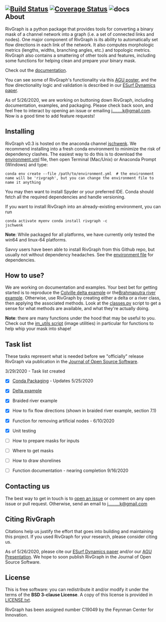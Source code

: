 [![Build Status](https://api.travis-ci.org/jonschwenk/rivgraph.svg?branch=master)](https://api.travis-ci.org/jonschwenk/rivgraph)
[![Coverage Status](https://coveralls.io/repos/github/jonschwenk/RivGraph/badge.svg?branch=master)](https://coveralls.io/github/jonschwenk/RivGraph?branch=master)
![docs](https://github.com/jonschwenk/RivGraph/workflows/docs/badge.svg)
<br />
About
-----
RivGraph is a python package that provides tools for converting a binary mask of a channel network into a graph (i.e. a set of connected links and nodes). One major component of RivGraph is its ability to automatically set flow directions in each link of the network. It also computes morphologic metrics (lengths, widths, branching angles, etc.) and topologic metrics. RivGraph also contains a smattering of other tools and features, including some functions for helping clean and prepare your binary mask.

Check out the [documentation](https://jonschwenk.github.io/RivGraph/).

You can see some of RivGraph's functionality via this [AGU poster](https://www.researchgate.net/publication/329845073_Automatic_Extraction_of_Channel_Network_Topology_RivGraph), and the flow directionality logic and validation is described in our [ESurf Dynamics paper](https://www.earth-surf-dynam.net/8/87/2020/esurf-8-87-2020.html).

As of 5/26/2020, we are working on buttoning down RivGraph, including documentation, examples, and packaging. Please check back soon, and feel free to interact by opening an issue or emailing j........k@gmail.com. Now is a good time to add feature requests!

Installing
-----
RivGraph v0.3 is hosted on the anaconda channel [jschwenk](https://anaconda.org/jschwenk/rivgraph). We recommend installing into a fresh conda environment to minimize the risk of dependency clashes. The easiest way to do this is to download the [environment.yml](https://github.com/jonschwenk/RivGraph/blob/master/environment.yml) file, then open Terminal (Mac/Unix) or Anaconda Prompt (Windows) and type:

<pre><code>conda env create --file /path/to/environment.yml  # the environment name will be 'rivgraph', but you can change the environment file to name it anything</code></pre>

You may then want to install Spyder or your preferred IDE. Conda should fetch all the required dependencies and handle versioning.

If you want to install RivGraph into an already-existing environment, you can run <pre><code>conda activate myenv
conda install rivgraph -c jschwenk</code></pre>

**Note**: While packaged for all platforms, we have currently only tested the win64 and linux-64 platforms.

Savvy users have been able to install RivGraph from this Github repo, but usually not without dependency headaches. See the [environment file](https://github.com/jonschwenk/RivGraph/blob/master/environment.yml) for dependencies.

How to use?
-----
We are working on documentation and examples. Your best bet for getting started is to reproduce the [Colville delta example](https://github.com/jonschwenk/RivGraph/blob/master/examples/delta_example.ipynb) or the[Brahmaputra river example](https://github.com/jonschwenk/RivGraph/blob/master/examples/braided_river_example.ipynb). Otherwise, use RivGraph by creating either a delta or a river class, then applying the associated methods. Look at the [classes.py](https://github.com/jonschwenk/RivGraph/blob/master/rivgraph/classes.py) script to get a sense for what methods are available, and what they're actually doing.

**Note**: there are many functions under the hood that may be useful to you. Check out the [im_utils script](https://github.com/jonschwenk/RivGraph/blob/master/rivgraph/im_utils.py) (image utilities) in particular for functions to help whip your mask into shape!

Task list
-----
These tasks represent what is needed before we "officially" release RivGraph via publication in the [Journal of Open Source Software](https://joss.theoj.org/).

3/29/2020 - Task list created
- [x] [Conda Packaging](anaconda.org/jschwenk/rivgraph) - Updates 5/25/2020
- [x] [Delta example](https://github.com/jonschwenk/RivGraph/blob/master/examples/delta_example.py.ipynb)
- [x] Braided river example
- [x] How to fix flow directions (shown in braided river example, section 7.1)
- [x] Function for removing artificial nodes - 6/10/2020
- [x] Unit testing
- [ ] How to prepare masks for inputs
- [ ] Where to get masks
- [ ] How to draw shorelines
- [ ] Function documentation - nearing completion 9/16/2020


Contacting us
-------------

The best way to get in touch is to [open an issue](https://github.com/jonschwenk/rivgraph/issues/new) or comment
  on any open issue or pull request. Otherwise, send an email to j.........k@gmail.com

Citing RivGraph
------------

Citations help us justify the effort that goes into building and maintaining this project. If you
used RivGraph for your research, please consider citing us.

As of 5/26/2020, please cite our [ESurf Dynamics paper](https://www.earth-surf-dynam.net/8/87/2020/esurf-8-87-2020.html) and/or our [AGU Presentation](https://www.researchgate.net/publication/329845073_Automatic_Extraction_of_Channel_Network_Topology_RivGraph). We hope to soon publish RivGraph in the Journal of Open Source Software.

License
-------

This is free software: you can redistribute it and/or modify it under the terms
of the **BSD 3-clause License**. A copy of this license is provided in [LICENSE.txt](https://github.com/jonschwenk/RivGraph/blob/master/LICENSE.txt).

RivGraph has been assigned number C19049 by the Feynman Center for Innovation.
